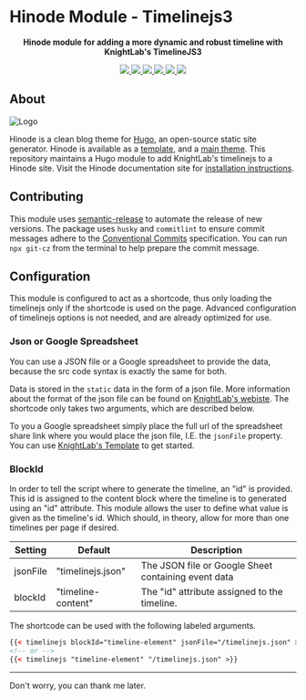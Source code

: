 # Hinode Module - Timelinejs3

<!-- Tagline -->
<p align="center">
    <b>Hinode module for adding a more dynamic and robust timeline with KnightLab's TimelineJS3</b>
    <br />
</p>

<!-- Badges -->
<p align="center">
    <a href="https://gohugo.io" alt="Hugo website">
        <img src="https://img.shields.io/badge/generator-hugo-brightgreen">
    </a>
    <a href="https://gethinode.com" alt="Hinode theme">
        <img src="https://img.shields.io/badge/theme-hinode-blue">
    </a>
    <a href="https://github.com/anoduck/mod-timelinejs/commits/main" alt="Last commit">
        <img src="https://img.shields.io/github/last-commit/anoduck/mod-timelinejs.svg">
    </a>
    <a href="https://github.com/anoduck/mod-timelinejs/issues" alt="Issues">
        <img src="https://img.shields.io/github/issues/anoduck/mod-timelinejs.svg">
    </a>
    <a href="https://github.com/anoduck/mod-timelinejs/pulls" alt="Pulls">
        <img src="https://img.shields.io/github/issues-pr-raw/anoduck/mod-timelinejs.svg">
    </a>
    <a href="https://github.com/anoduck/mod-timelinejs/blob/main/LICENSE" alt="License">
        <img src="https://img.shields.io/github/license/anoduck/mod-timelinejs">
    </a>
</p>

## About

![Logo](https://raw.githubusercontent.com/gethinode/hinode/main/static/img/logo.png)

Hinode is a clean blog theme for [Hugo][hugo], an open-source static site generator. Hinode is available as a [template][repository_template], and a [main theme][repository]. This repository maintains a Hugo module to add KnightLab's timelinejs to a Hinode site. Visit the Hinode documentation site for [installation instructions][hinode_docs].

## Contributing

This module uses [semantic-release][semantic-release] to automate the release of new versions. The package uses `husky` and `commitlint` to ensure commit messages adhere to the [Conventional Commits][conventionalcommits] specification. You can run `npx git-cz` from the terminal to help prepare the commit message.

## Configuration

This module is configured to act as a shortcode, thus only loading the timelinejs only if the shortcode is used on the page. Advanced configuration of timelinejs options is not needed, and are already optimized for use.

### Json or Google Spreadsheet

You can use a JSON file or a Google spreadsheet to provide the data, because the src code syntax is exactly the same for both.

Data is stored in the `static` data in the form of a json file. More information about the format of the json file can be found on [KnightLab's webiste](https://timeline.knightlab.com/docs/json-format.html). The shortcode only takes two arguments, which are described below.

To you a Google spreadsheet simply place the full url of the spreadsheet share link where you would place the json file, I.E. the `jsonFile` property. You can use [KnightLab's Template](https://docs.google.com/spreadsheets/d/1pHBvXN7nmGkiG8uQSUB82eNlnL8xHu6kydzH_-eguHQ/copy) to get started.

### BlockId

In order to tell the script where to generate the timeline, an "id" is provided. This id is assigned to the content block where the timeline is to generated using an "id" attribute. This module allows the user to define what value is given as the timeline's id. Which should, in theory, allow for more than one timelines per page if desired.


| Setting                   | Default            | Description                                         |
|---------------------------|--------------------|-----------------------------------------------------|
| jsonFile                  | "timelinejs.json"  | The JSON file or Google Sheet containing event data |
| blockId                   | "timeline-content" | The "id" attribute assigned to the timeline.        |

The shortcode can be used with the following labeled arguments.

```html
{{< timelinejs blockId="timeline-element" jsonFile="/timelinejs.json" >}}
<!-- or -->
{{< timelinejs "timeline-element" "/timelinejs.json" >}}
```

<!-- MARKDOWN LINKS -->
[hugo]: https://gohugo.io
[hinode_docs]: https://gethinode.com
[Timelinejs3_Github]: https://github.com/NUKnightLab/TimelineJS3
[Timelinejs Site]: https://timeline.knightlab.com
[Timelinejs Docs]: https://timeline.knightlab.com/docs/instantiate-a-timeline.html
[This Module]: https://github.com/anoduck/mod-timleinejs3
[SRI Hash]: https://www.srihash.org/
[Google_CSP_Evaluator]: https://csp-evaluator.withgoogle.com/
[repository]: https://github.com/gethinode/hinode.git
[repository_template]: https://github.com/gethinode/template.git
[conventionalcommits]: https://www.conventionalcommits.org
[husky]: https://typicode.github.io/husky/
[semantic-release]: https://semantic-release.gitbook.io/

-----

Don't worry, you can thank me later.

